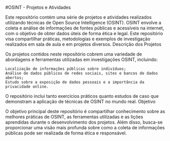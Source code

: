 #OSINT - Projetos e Atividades

Este repositório contém uma série de projetos e atividades realizados utilizando técnicas de Open Source Intelligence (OSINT). OSINT envolve a coleta e análise de informações de fontes públicas e acessíveis na internet, com o objetivo de obter dados úteis de forma ética e legal. Este repositório visa compartilhar práticas, metodologias e exemplos de investigação realizados em sala de aula e em projetos diversos.
Descrição dos Projetos

Os projetos contidos neste repositório cobrem uma variedade de abordagens e ferramentas utilizadas em investigações OSINT, incluindo:

    Localização de informações públicas sobre indivíduos;
    Análise de dados públicos de redes sociais, sites e bancos de dados abertos;
    Estudo sobre a exposição de dados pessoais e a importância da privacidade online.

O repositório inclui tanto exercícios práticos quanto estudos de caso que demonstram a aplicação de técnicas de OSINT no mundo real.
Objetivo

O objetivo principal deste repositório é compartilhar conhecimento sobre as melhores práticas de OSINT, as ferramentas utilizadas e as lições aprendidas durante o desenvolvimento dos projetos. Além disso, busca-se proporcionar uma visão mais profunda sobre como a coleta de informações públicas pode ser realizada de forma ética e responsável.
